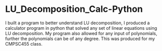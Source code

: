# LU_Decomposition_Calc-Python
I built a program to better understand LU decomposition, I produced a  calculator program in python that solved any set of linear equations using LU decomposition. My program also allowed for any input of polynomials, further the polynomials can be of any degree. This was produced for my CMPSC455 class.
